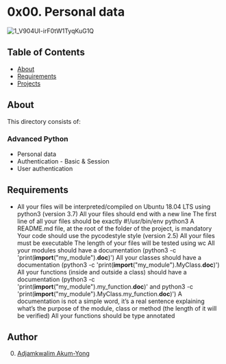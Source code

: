 # 0x00. Personal data
![1_V904UI-irF0tW1TyqKuG1Q](https://github.com/samuelselasi/alx-backend-user-data/assets/85158665/08e147ac-4ab7-4661-84f8-12479b4a8dbf)

## Table of Contents
* [About](#about)
* [Requirements](#requirements)
* [Projects](#projects)

## About
This directory consists of:

### Advanced Python
- Personal data
- Authentication - Basic & Session
- User authentication

## Requirements
- 
    All your files will be interpreted/compiled on Ubuntu 18.04 LTS using python3 (version 3.7)
    All your files should end with a new line
    The first line of all your files should be exactly #!/usr/bin/env python3
    A README.md file, at the root of the folder of the project, is mandatory
    Your code should use the pycodestyle style (version 2.5)
    All your files must be executable
    The length of your files will be tested using wc
    All your modules should have a documentation (python3 -c 'print(__import__("my_module").__doc__)')
    All your classes should have a documentation (python3 -c 'print(__import__("my_module").MyClass.__doc__)')
    All your functions (inside and outside a class) should have a documentation (python3 -c 'print(__import__("my_module").my_function.__doc__)' and python3 -c 'print(__import__("my_module").MyClass.my_function.__doc__)')
    A documentation is not a simple word, it’s a real sentence explaining what’s the purpose of the module, class or method (the length of it will be verified)
    All your functions should be type annotated

## Author
0. [Adjamkwalim Akum-Yong](htts://github.com/Thomasyong11)
